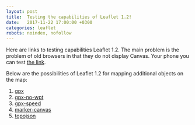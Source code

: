 ```yaml
---
layout: post
title:  Testing the capabilities of Leaflet 1.2!
date:   2017-11-22 17:00:00 +0300
categories: leaflet
robots: noindex, nofollow
---
```


Here are links to testing capabilities Leaflet 1.2.
The main problem is the problem of old browsers in that 
they do not display Canvas. Your phone you can test 
<a href="https://bopoh13.github.io/ctc-leaflet1/test.html">the link</a>.

Below are the possibilities of Leaflet 1.2 for mapping
additional objects on the map:

1. [gpx](https://bopoh13.github.io/ctc-leaflet1/examples/leaflet/gpx.html)
2. [gpx-no-wpt](https://bopoh13.github.io/ctc-leaflet1/examples/leaflet/gpx-no-wpt.html)
3. [gpx-speed](https://bopoh13.github.io/ctc-leaflet1/examples/leaflet/gpx-speed.html)
4. [marker-canvas](https://bopoh13.github.io/ctc-leaflet1/examples/leaflet/marker-canvas.html)
5. [topojson](https://bopoh13.github.io/ctc-leaflet1/examples/leaflet/topojson.html)
